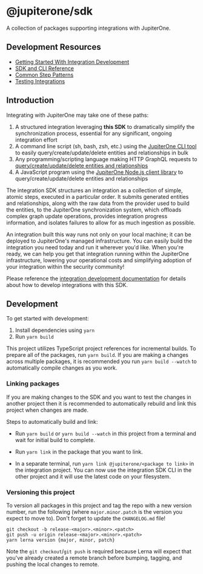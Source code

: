 # @jupiterone/sdk

A collection of packages supporting integrations with JupiterOne.

## Development Resources

- [Getting Started With Integration Development](docs/integrations/development_guide.md)
- [SDK and CLI Reference](docs/integrations/development.md)
- [Common Step Patterns](docs/integrations/step-patterns.md)
- [Testing Integrations](docs/integrations/testing.md)

## Introduction

Integrating with JupiterOne may take one of these paths:

1. A structured integration leveraging **this SDK** to dramatically simplify the
   synchronization process, essential for any significant, ongoing integration
   effort
1. A command line script (sh, bash, zsh, etc.) using the [JupiterOne CLI
   tool][2] to easily query/create/update/delete entities and relationships in
   bulk
1. Any programming/scripting language making HTTP GraphQL requests to
   [query/create/update/delete entities and relationships][1]
1. A JavaScript program using the [JupiterOne Node.js client library][2] to
   query/create/update/delete entities and relationships

The integration SDK structures an integration as a collection of simple, atomic
steps, executed in a particular order. It submits generated entities and
relationships, along with the raw data from the provider used to build the
entities, to the JupiterOne synchronization system, which offloads complex graph
update operations, provides integration progress information, and isolates
failures to allow for as much ingestion as possible.

An integration built this way runs not only on your local machine; it can be
deployed to JupiterOne's managed infrastructure. You can easily build the
integration you need today and run it wherever you'd like. When you're ready, we
can help you get that integration running within the JupiterOne infrastructure,
lowering your operational costs and simplifying adoption of your integration
within the security community!

Please reference the
[integration development documentation](docs/integrations/development.md) for
details about how to develop integrations with this SDK.

## Development

To get started with development:

1. Install dependencies using `yarn`
1. Run `yarn build`

This project utilizes TypeScript project references for incremental builds. To
prepare all of the packages, run `yarn build`. If you are making a changes
across multiple packages, it is recommended you run `yarn build --watch` to
automatically compile changes as you work.

### Linking packages

If you are making changes to the SDK and you want to test the changes in another
project then it is recommended to automatically rebuild and link this project
when changes are made.

Steps to automatically build and link:

- Run `yarn build` or `yarn build --watch` in _this_ project from a terminal and
  wait for initial build to complete.

- Run `yarn link` in the package that you want to link.

- In a separate terminal, run `yarn link @jupiterone/<package to link>` in the
  integration project. You can now use the integration SDK CLI in the other
  project and it will use the latest code on your filesystem.

### Versioning this project

To version all packages in this project and tag the repo with a new version
number, run the following (where `major.minor.patch` is the version you expect
to move to). Don't forget to update the `CHANGELOG.md` file!

```shell
git checkout -b release-<major>.<minor>.<patch>
git push -u origin release-<major>.<minor>.<patch>
yarn lerna version {major, minor, patch}
```

Note the `git checkout`/`git push` is required because Lerna will expect that
you've already created a remote branch before bumping, tagging, and pushing the
local changes to remote.

[1]:
  https://support.jupiterone.io/hc/en-us/articles/360022722094-JupiterOne-Platform-API
[2]: https://github.com/JupiterOne/jupiterone-client-nodejs

